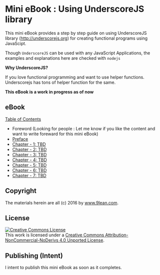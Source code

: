# Mini eBook : Using UnderscoreJS library


This mini eBook provides a step by step guide on using UnderscoreJS library (http://underscorejs.org) for creating functional programs using JavaScipt.

Though `UnderscoreJS` can be used with any JavaScript Applications, the examples and explanations here are checked with `nodejs`

__Why UnderscoreJS?__

If you love functional programming and want to use helper functions. Underscorejs has tons of helper function for the same.

__This eBook is a work in progress as of now__

## eBook

[Table of Contents]()
* Foreword (Looking for people : Let me know if you like the content and want to write foreward for this mini eBook)
* [Preface](TBD)
* [Chapter - 1: TBD]()
* [Chapter - 2: TBD]()
* [Chapter - 3: TBD]()
* [Chapter - 4: TBD]()
* [Chapter - 5: TBD]()
* [Chapter - 6: TBD]()
* [Chapter - 7: TBD]()


## Copyright

The materials herein are all (c) 2016 by www.9lean.com.

## License

<a rel="license" href="http://creativecommons.org/licenses/by-nc-nd/4.0/"><img alt="Creative Commons License" style="border-width:0" src="https://i.creativecommons.org/l/by-nc-nd/4.0/88x31.png" /></a><br />This work is licensed under a <a rel="license" href="http://creativecommons.org/licenses/by-nc-nd/4.0/">Creative Commons Attribution-NonCommercial-NoDerivs 4.0 Unported License</a>.

## Publishing (Intent)

I intent to publish this mini eBook as soon as it completes.
